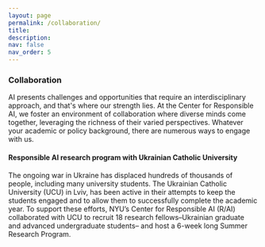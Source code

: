 ```yaml
---
layout: page
permalink: /collaboration/
title:
description:
nav: false
nav_order: 5
---
```


<!-- <div id="banner-other" style="background-image: url('{{ "/assets/img/banner/M2-banner.png" | relative_url }}');"></div> -->

<h3 class="category" id="collaboration">Collaboration</h3> 

AI presents challenges and opportunities that require an
interdisciplinary approach, and that's where our strength lies. At the
Center for Responsible AI, we foster an environment of collaboration
where diverse minds come together, leveraging the richness of their
varied perspectives. Whatever your academic or policy background,
there are numerous ways to engage with us.

<h4 class="category" id="ucu">Responsible AI research program with Ukrainian Catholic University</h4>

The ongoing war in Ukraine has displaced hundreds of thousands of
people, including many university students. The Ukrainian Catholic
University (UCU) in Lviv, has been active in their attempts to keep
the students engaged and to allow them to successfully complete the
academic year. To support these efforts, NYU’s Center for Responsible
AI (R/AI) collaborated with UCU to recruit 18 research
fellows–Ukrainian graduate and advanced undergraduate students– and
host a 6-week long Summer Research Program.


<!-- <h4 class="category" id="kaist">KAIST</h4> -->

<!-- We are excited to partner with KAIST (Korea Advanced Institute of Science and Technology), one of the world's leading science and technology institutions. Our collaborative projects reflect our shared commitment to create a future where AI technology respects human values, fairness, and transparency. This fusion of insights promises to advance the responsible use of AI globally.-->

<!-- <h4 class="category" id="govlab">GovLab</h4>

The GovLab at NYU and our Center for Responsible AI are joining forces to delve into the policy implications of AI. Our partnership leverages GovLab's expertise in technology governance and our extensive research on AI ethics, promising to catalyze significant policy transformations. Together, we are working towards a future where AI policies prioritize the common good.
-->
